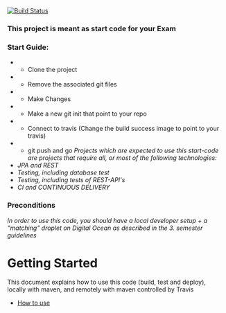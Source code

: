 [![Build Status](https://travis-ci.com/Abed01-lab/CA03Backend.svg?branch=master)](https://travis-ci.com/Abed01-lab/CA03Backend)
### This project is meant as start code for your Exam
### Start Guide:
 - * Clone the project
 - * Remove the associated git files
 - * Make Changes
 - * Make a new git init that point to your repo
 - * Connect to travis (Change the build success image to point to your travis)
 - * git push and go
*Projects which are expected to use this start-code are projects that require all, or most of the following technologies:*
 - *JPA and REST*
- *Testing, including database test*
- *Testing, including tests of REST-API's*
- *CI and CONTINUOUS DELIVERY*

### Preconditions
*In order to use this code, you should have a local developer setup + a "matching" droplet on Digital Ocean as described in the 3. semester guidelines* 
# Getting Started

This document explains how to use this code (build, test and deploy), locally with maven, and remotely with maven controlled by Travis
 - [How to use](https://docs.google.com/document/d/1K6s6Tt65bzB8bCSE_NUE8alJrLRNTKCwax3GEm4OjOE/edit?usp=sharing)

